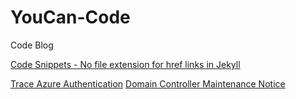 # YouCan-Code
Code Blog

<a href="./CodeSnippets">Code Snippets - No file extension for href links in Jekyll</a>

<a href="Posts/TraceAzureAuthentication">Trace Azure Authentication</a>
<a href="Posts/DCMaintenanceNotice">Domain Controller Maintenance Notice</a>
